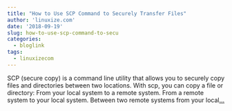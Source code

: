 ```yaml
---
title: "How to Use SCP Command to Securely Transfer Files"
author: 'linuxize.com'
date: '2018-09-19'
slug: how-to-use-scp-command-to-secu
categories:
  - bloglink
tags:
  - linuxizecom
---
```


SCP (secure copy) is a command line utility that allows you to securely copy files and directories between two locations. With scp, you can copy a file or directory: From your local system to a remote system. From a remote system to your local system. Between two remote systems from your local[... <i class="fas fa-external-link-alt"></i>](https://linuxize.com/post/how-to-use-scp-command-to-securely-transfer-files/)

